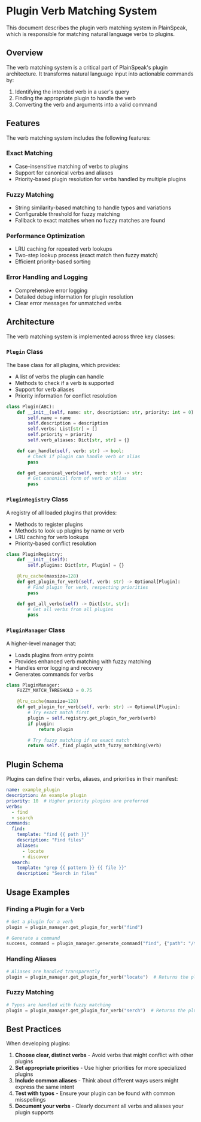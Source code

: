 # Plugin Verb Matching System

This document describes the plugin verb matching system in PlainSpeak, which is responsible for matching natural language verbs to plugins.

## Overview

The verb matching system is a critical part of PlainSpeak's plugin architecture. It transforms natural language input into actionable commands by:

1. Identifying the intended verb in a user's query
2. Finding the appropriate plugin to handle the verb
3. Converting the verb and arguments into a valid command

## Features

The verb matching system includes the following features:

### Exact Matching

- Case-insensitive matching of verbs to plugins
- Support for canonical verbs and aliases
- Priority-based plugin resolution for verbs handled by multiple plugins

### Fuzzy Matching

- String similarity-based matching to handle typos and variations
- Configurable threshold for fuzzy matching
- Fallback to exact matches when no fuzzy matches are found

### Performance Optimization

- LRU caching for repeated verb lookups
- Two-step lookup process (exact match then fuzzy match)
- Efficient priority-based sorting

### Error Handling and Logging

- Comprehensive error logging
- Detailed debug information for plugin resolution
- Clear error messages for unmatched verbs

## Architecture

The verb matching system is implemented across three key classes:

### `Plugin` Class

The base class for all plugins, which provides:

- A list of verbs the plugin can handle
- Methods to check if a verb is supported
- Support for verb aliases
- Priority information for conflict resolution

```python
class Plugin(ABC):
    def __init__(self, name: str, description: str, priority: int = 0):
        self.name = name
        self.description = description
        self.verbs: List[str] = []
        self.priority = priority
        self.verb_aliases: Dict[str, str] = {}

    def can_handle(self, verb: str) -> bool:
        # Check if plugin can handle verb or alias
        pass

    def get_canonical_verb(self, verb: str) -> str:
        # Get canonical form of verb or alias
        pass
```

### `PluginRegistry` Class

A registry of all loaded plugins that provides:

- Methods to register plugins
- Methods to look up plugins by name or verb
- LRU caching for verb lookups
- Priority-based conflict resolution

```python
class PluginRegistry:
    def __init__(self):
        self.plugins: Dict[str, Plugin] = {}

    @lru_cache(maxsize=128)
    def get_plugin_for_verb(self, verb: str) -> Optional[Plugin]:
        # Find plugin for verb, respecting priorities
        pass

    def get_all_verbs(self) -> Dict[str, str]:
        # Get all verbs from all plugins
        pass
```

### `PluginManager` Class

A higher-level manager that:

- Loads plugins from entry points
- Provides enhanced verb matching with fuzzy matching
- Handles error logging and recovery
- Generates commands for verbs

```python
class PluginManager:
    FUZZY_MATCH_THRESHOLD = 0.75

    @lru_cache(maxsize=128)
    def get_plugin_for_verb(self, verb: str) -> Optional[Plugin]:
        # Try exact match first
        plugin = self.registry.get_plugin_for_verb(verb)
        if plugin:
            return plugin

        # Try fuzzy matching if no exact match
        return self._find_plugin_with_fuzzy_matching(verb)
```

## Plugin Schema

Plugins can define their verbs, aliases, and priorities in their manifest:

```yaml
name: example_plugin
description: An example plugin
priority: 10  # Higher priority plugins are preferred
verbs:
  - find
  - search
commands:
  find:
    template: "find {{ path }}"
    description: "Find files"
    aliases:
      - locate
      - discover
  search:
    template: "grep {{ pattern }} {{ file }}"
    description: "Search in files"
```

## Usage Examples

### Finding a Plugin for a Verb

```python
# Get a plugin for a verb
plugin = plugin_manager.get_plugin_for_verb("find")

# Generate a command
success, command = plugin_manager.generate_command("find", {"path": "/tmp"})
```

### Handling Aliases

```python
# Aliases are handled transparently
plugin = plugin_manager.get_plugin_for_verb("locate")  # Returns the plugin that handles "find"
```

### Fuzzy Matching

```python
# Typos are handled with fuzzy matching
plugin = plugin_manager.get_plugin_for_verb("serch")  # Returns the plugin that handles "search"
```

## Best Practices

When developing plugins:

1. **Choose clear, distinct verbs** - Avoid verbs that might conflict with other plugins
2. **Set appropriate priorities** - Use higher priorities for more specialized plugins
3. **Include common aliases** - Think about different ways users might express the same intent
4. **Test with typos** - Ensure your plugin can be found with common misspellings
5. **Document your verbs** - Clearly document all verbs and aliases your plugin supports
